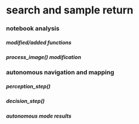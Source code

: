 # search and sample return



### notebook analysis



##### modified/added functions



##### process_image() modification





### autonomous navigation and mapping



##### perception_step()



##### decision_step()



##### autonomous mode results









